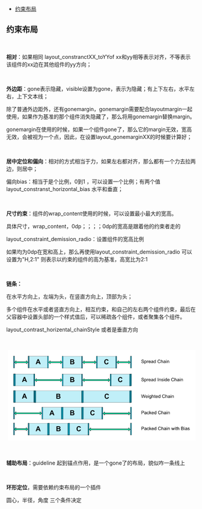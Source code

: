 

<!-- TOC -->

- [约束布局](#%e7%ba%a6%e6%9d%9f%e5%b8%83%e5%b1%80)

<!-- /TOC -->

## 约束布局

<br/>

**相对**：如果相同 layout_constranctXX_toYYof   xx和yy相等表示对齐，不等表示该组件的xx边在其他组件的yy方向；

<br/>

**外边距**：gone表示隐藏，visible设置为gone，表示为隐藏；有上下左右，水平左右，上下文本线；

除了普通外边距外，还有gonemargin，gonemargin需要配合layoutmargin一起使用，如果作为基准的那个组件消失隐藏了，那么将用gonemargin替换margin。

gonemargin在使用的时候，如果一个组件gone了，那么它的margin无效，宽高无效，会被视为一个点，因此，在设置layout_gonemarginXX的时候要计算好；

 <br/>

**居中定位和偏向**：相对的方式相当于力，如果左右都对齐，那么都有一个力去拉两边，则居中；

偏向bias：相当于是个比例，0到1  ，可以设置一个比例；有两个值layout_constranst_horizontal_bias 水平和垂直；

 <br/>

**尺寸约束**：组件的wrap_content使用的时候，可以设置最小最大的宽高。

具体尺寸，wrap_content，0dp；；；；0dp的宽高是跟着他的约束者走的

layout_constraint_demission_radio：设置组件的宽高比例

如果均为0dp在宽和高上，那么再使用layout_constraint_demission_radio 可以设置为"H,2:1" 则表示以约束的组件的高为基准，高宽比为2:1

 <br/>

**链条：**

在水平方向上，左端为头，在竖直方向上，顶部为头；

多个组件在水平或者竖直方向上，相互约束，和自己的左右两个组件约束，最后在父容器中设置头部的一个样式值后，可以稀疏各个组件，或者聚集各个组件。

layout_contrast_horizental_chainStyle 或者是垂直方向

<br/>

​                             ![А  А  в  в  в  в  в  с  с  с  с  с  Spread Chain  Spread lnside Chain  Wei9hted Chain  Packed Chain  Packed Chajn wjth Bias ](约束布局/clip_image001.png)

<br/>

**辅助布局**：guideline  起到锚点作用，是一个gone了的布局，貌似咋一条线上

 <br/>

**环形定位**，需要依赖约束布局的一个插件

圆心，半径，角度 三个条件决定



































